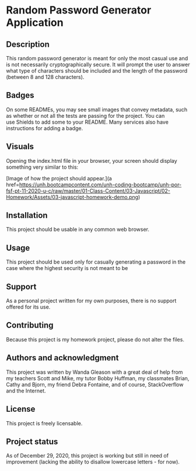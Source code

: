 <h1>Random Password Generator Application</h1>

<h2>Description</h2>

This random password generator is meant for only the most casual use and is not necessarily cryptographically secure. It will prompt the user to answer what type of characters should be included and the length of the password (between 8 and 128 characters).

<h2>Badges</h2>

On some READMEs, you may see small images that convey metadata, such as whether or not all the tests are passing for the project. You can use Shields to add some to your README. Many services also have instructions for adding a badge.

<h2>Visuals</h2>

Opening the index.html file in your browser, your screen should display something very similar to this:

[Image of how the project should appear.](a href=https://unh.bootcampcontent.com/unh-coding-bootcamp/unh-por-fsf-pt-11-2020-u-c/raw/master/01-Class-Content/03-Javascript/02-Homework/Assets/03-javascript-homework-demo.png)

<h2>Installation</h2>

This project should be usable in any common web browser.

<h2>Usage</h2>

This project should be used only for casually generating a password in the case where the highest security is not meant to be 

<h2>Support</h2>

As a personal project written for my own purposes, there is no support offered for its use.

<h2>Contributing</h2>

Because this project is my homework project, please do not alter the files.

<h2>Authors and acknowledgment</h2>

This project was written by Wanda Gleason with a great deal of help from my teachers Scott and Mike, my tutor Bobby Huffman, my classmates Brian, Cathy and Bjorn, my friend Debra Fontaine, and of course, StackOverflow and the Internet.

<h2>License</h2>

This project is freely licensable.

<h2>Project status</h2>

As of December 29, 2020, this project is working but still in need of improvement (lacking the ability to disallow lowercase letters - for now).
